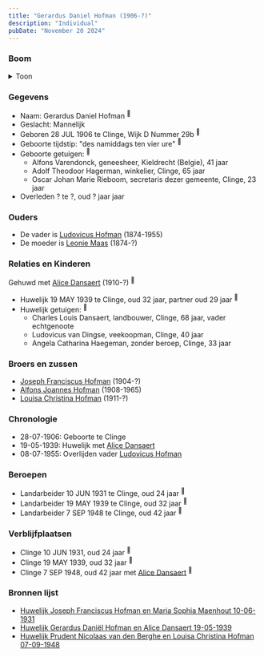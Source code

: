 ```yaml
---
title: "Gerardus Daniel Hofman (1906-?)"
description: "Individual"
pubDate: "November 20 2024"
---
```


### Boom
<details><summary>Toon</summary>

![test](https://www.plantuml.com/plantuml/svg/bPDDQnin443l-XL3SkWfi1_snckC4pkrtPQa3QKfz6HcLnDRM2iPZRR61F_tAl5kDfJG9YU96OtcpHEwP8_ErvKMl55cYmuhAB3Sh9ojZRoosZhm3Ws751alraeIbCgLcevxghP-3nLL1Ja-XjYJ8-ltMn8lRYqrCiE3082fTPBSZxKgDuQOHwCAbHcF8HK78Jx0xLCh5iUAa-jQsj-gh1a-sViApGaWm-SeIlenmEaidVVdqt3lmxqYBGym6XPOx9U5zLxJS0nn35-__OHuSDw3XKEiTo-EygRMUeb6BajdcGiRU4BD0BxSNKESz_jmfPLPKG1hQSWQHN23o1r85a3cqrawI_y1qeF9xVVtSLp0HTTvDDoHb84c999pcDmj0c6KF57CeoWQP72grMhjzwIrtGMIWsWqdPqr9qI3smMQoX1uJ6KzqRPRa4CdW_MF60RMVylFUl3yRlz_XAGr6cMjqJSEt-9Cj2hfaOMHdEym1czH7-TnzCw-hqYFSxYP_0fBcZzBpvFNfGSzZUCy4Gre5n2NP6JuT7y0)
</details>

### Gegevens
- Naam: Gerardus Daniel Hofman <sup><a href="../s00440/" style="text-decoration:none" title="Geboorteakte Gerardus Daniel Hofman 28-07-1906">:link:</a></sup>
- Geslacht: Mannelijk
- Geboren 28 JUL 1906 te Clinge, Wijk D Nummer 29b <sup><a href="../s00440/" style="text-decoration:none" title="Geboorteakte Gerardus Daniel Hofman 28-07-1906">:link:</a></sup>
- Geboorte tijdstip: "des namiddags ten vier ure" <sup><a href="../s00440/" style="text-decoration:none" title="Geboorteakte Gerardus Daniel Hofman 28-07-1906">:link:</a></sup>
- Geboorte getuigen: <sup><a href="../s00440/" style="text-decoration:none" title="Geboorteakte Gerardus Daniel Hofman 28-07-1906">:link:</a></sup>
  - Alfons Varendonck, geneesheer, Kieldrecht (Belgie), 41 jaar
  - Adolf Theodoor Hagerman, winkelier, Clinge, 65 jaar
  - Oscar Johan Marie Rieboom, secretaris dezer gemeente, Clinge, 23 jaar
- Overleden ? te ?, oud ? jaar jaar 

### Ouders
- De vader is [Ludovicus Hofman](../i00251/) (1874-1955)
- De moeder is [Leonie Maas](../i00256/) (1874-?)

### Relaties en Kinderen

Gehuwd met [Alice Dansaert](../i00268/) (1910-?) <sup><a href="../s00444/" style="text-decoration:none" title="Huwelijk Gerardus Daniël Hofman en Alice Dansaert 19-05-1939">:link:</a></sup>
- Huwelijk 19 MAY 1939 te Clinge, oud 32 jaar, partner oud 29 jaar <sup><a href="../s00444/" style="text-decoration:none" title="Huwelijk Gerardus Daniël Hofman en Alice Dansaert 19-05-1939">:link:</a></sup>
- Huwelijk getuigen:  <sup><a href="../s00444/" style="text-decoration:none" title="Huwelijk Gerardus Daniël Hofman en Alice Dansaert 19-05-1939">:link:</a></sup>
  - Charles Louis Dansaert, landbouwer, Clinge, 68 jaar, vader echtgenoote
  - Ludovicus van Dingse, veekoopman, Clinge, 40 jaar
  - Angela Catharina Haegeman, zonder beroep, Clinge, 33 jaar

### Broers en zussen
- [Joseph Franciscus Hofman](../i00263/) (1904-?)
- [Alfons Joannes Hofman](../i00265/) (1908-1965)
- [Louisa Christina Hofman](../i00266/) (1911-?)

### Chronologie
- 28-07-1906: Geboorte te Clinge
- 19-05-1939: Huwelijk met [Alice Dansaert](../i00268/)
- 08-07-1955: Overlijden vader [Ludovicus Hofman](../i00251/)

### Beroepen
- Landarbeider 10 JUN 1931 te Clinge, oud 24 jaar <sup><a href="../s00443/" style="text-decoration:none" title="Huwelijk Joseph Franciscus Hofman en Maria Sophia Maenhout 10-06-1931">:link:</a></sup>
- Landarbeider 19 MAY 1939 te Clinge, oud 32 jaar <sup><a href="../s00444/" style="text-decoration:none" title="Huwelijk Gerardus Daniël Hofman en Alice Dansaert 19-05-1939">:link:</a></sup>
- Landarbeider 7 SEP 1948 te Clinge, oud 42 jaar <sup><a href="../s00446/" style="text-decoration:none" title="Huwelijk Prudent Nicolaas van den Berghe en Louisa Christina Hofman 07-09-1948 ">:link:</a></sup>

### Verblijfplaatsen
- Clinge  10 JUN 1931, oud 24 jaar  <sup><a href="../s00443/" style="text-decoration:none" title="Huwelijk Joseph Franciscus Hofman en Maria Sophia Maenhout 10-06-1931">:link:</a></sup>
- Clinge  19 MAY 1939, oud 32 jaar  <sup><a href="../s00444/" style="text-decoration:none" title="Huwelijk Gerardus Daniël Hofman en Alice Dansaert 19-05-1939">:link:</a></sup>
- Clinge  7 SEP 1948, oud 42 jaar met [Alice Dansaert](../i00268/) <sup><a href="../s00446/" style="text-decoration:none" title="Huwelijk Prudent Nicolaas van den Berghe en Louisa Christina Hofman 07-09-1948 ">:link:</a></sup>

### Bronnen lijst
- [Huwelijk Joseph Franciscus Hofman en Maria Sophia Maenhout 10-06-1931](../s00443/)
- [Huwelijk Gerardus Daniël Hofman en Alice Dansaert 19-05-1939](../s00444/)
- [Huwelijk Prudent Nicolaas van den Berghe en Louisa Christina Hofman 07-09-1948 ](../s00446/)